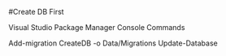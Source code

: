 #Create DB First

Visual Studio Package Manager Console Commands

Add-migration CreateDB -o Data/Migrations
Update-Database
